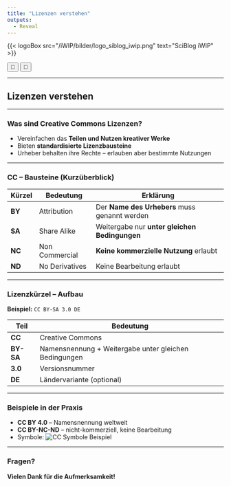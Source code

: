 ```yaml
---
title: "Lizenzen verstehen"
outputs:
  - Reveal
---
```


{{< logoBox src="/iWIP/bilder/logo_siblog_iwip.png" text="SciBlog iWIP" >}}

<script>
function triggerPrint() {
  window.print();
}
</script>

<script>
document.addEventListener("DOMContentLoaded", function () {
  if (window.location.search.includes("print-pdf")) {
    Reveal.addEventListener("ready", function () {
      setTimeout(() => { window.print(); }, 300);
    });
  }
});
</script>

<div class="top-toggle">
  <div class="top-row">
    <button onclick="triggerPrint()" title="Präsentation speichern">💾</button>
    <button onclick="location.href='/iWIP/oer/lizenzen-verstehen/'" title="Zur Blogansicht">📄</button>
  </div>
</div>

---

## Lizenzen verstehen

---

### Was sind Creative Commons Lizenzen?

- Vereinfachen das **Teilen und Nutzen kreativer Werke**  
- Bieten **standardisierte Lizenzbausteine**  
- Urheber behalten ihre Rechte – erlauben aber bestimmte Nutzungen

---

### CC – Bausteine (Kurzüberblick)

| Kürzel | Bedeutung | Erklärung |
|--------|------------|------------|
| **BY** | Attribution | Der **Name des Urhebers** muss genannt werden |
| **SA** | Share Alike | Weitergabe nur **unter gleichen Bedingungen** |
| **NC** | Non Commercial | **Keine kommerzielle Nutzung** erlaubt |
| **ND** | No Derivatives | Keine Bearbeitung erlaubt |

---

### Lizenzkürzel – Aufbau

**Beispiel:** `CC BY-SA 3.0 DE`

| Teil | Bedeutung |
|------|------------|
| **CC** | Creative Commons |
| **BY-SA** | Namensnennung + Weitergabe unter gleichen Bedingungen |
| **3.0** | Versionsnummer |
| **DE** | Ländervariante (optional) |

---

### Beispiele in der Praxis

- **CC BY 4.0** – Namensnennung weltweit  
- **CC BY-NC-ND** – nicht-kommerziell, keine Bearbeitung  
- Symbole: ![CC Symbole Beispiel](https://mirrors.creativecommons.org/presskit/icons/cc.svg)

---

### Fragen?

**Vielen Dank für die Aufmerksamkeit!**



